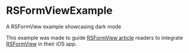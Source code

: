 # RSFormViewExample
A RSFormView example showcasing dark mode

This example was made to guide [RSFormView article](https://www.rootstrap.com/blog/2019/10/25/build-an-app-with-rsformview-in-swift/) readers to integrate [RSFormView](https://github.com/rootstrap/RSFormView)
in their iOS app. 
